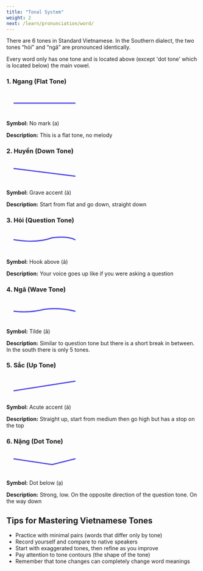```yaml
---
title: "Tonal System"
weight: 2
next: /learn/pronunciation/word/
---
```


There are 6 tones in Standard Vietnamese. In the Southern dialect, the two tones “hỏi” and “ngã” are pronounced identically.

Every word only has one tone and is located above (except 'dot tone' which is located below) the main vowel. 

<div class="grid grid-cols-1 md:grid-cols-2 lg:grid-cols-3 gap-6 my-8 mt-8">
  <!-- 1. Ngang (Level) -->
  <div class="rounded-lg p-6 border">
    <h3 class="text-lg font-semibold text-blue-600 mb-4">1. Ngang (Flat Tone)</h3>
    <div class=" rounded p-4 mb-4 h-24 flex items-center justify-center">
      <svg width="200" height="60" viewBox="0 0 200 60" class="w-full h-full">
        <line x1="20" y1="30" x2="180" y2="30" stroke="#4F46E5" stroke-width="3" stroke-linecap="round"/>
      </svg>
    </div>
    <p class="text-sm text-gray-600 mb-2"><strong>Symbol:</strong> No mark (a)</p>
    <p class="text-sm text-gray-600"><strong>Description:</strong> This is a flat tone, no melody</p>
  </div>

  <!-- 2. Huyền (Falling) -->
  <div class="rounded-lg p-6 border">
    <h3 class="text-lg font-semibold text-blue-600 mb-4">2. Huyền (Down Tone)</h3>
    <div class=" rounded p-4 mb-4 h-24 flex items-center justify-center">
      <svg width="200" height="60" viewBox="0 0 200 60" class="w-full h-full">
        <line x1="20" y1="20" x2="180" y2="40" stroke="#4F46E5" stroke-width="3" stroke-linecap="round"/>
      </svg>
    </div>
    <p class="text-sm text-gray-600 mb-2"><strong>Symbol:</strong> Grave accent (à)</p>
    <p class="text-sm text-gray-600"><strong>Description:</strong> Start from flat and go down, straight down</p>
  </div>

  <!-- 3. Hỏi (Dipping-Rising) -->
  <div class="rounded-lg p-6 border">
    <h3 class="text-lg font-semibold text-blue-600 mb-4">3. Hỏi (Question Tone)</h3>
    <div class=" rounded p-4 mb-4 h-24 flex items-center justify-center">
      <svg width="200" height="60" viewBox="0 0 200 60" class="w-full h-full">
        <path d="M20,25 Q80,35 120,20 Q160,15 180,25" stroke="#4F46E5" stroke-width="3" fill="none" stroke-linecap="round"/>
      </svg>
    </div>
    <p class="text-sm text-gray-600 mb-2"><strong>Symbol:</strong> Hook above (ả)</p>
    <p class="text-sm text-gray-600"><strong>Description:</strong> Your voice goes up like if you were asking a question</p>
  </div>

  <!-- 4. Ngã (Tumbling) -->
  <div class="rounded-lg p-6 border">
    <h3 class="text-lg font-semibold text-blue-600 mb-4">4. Ngã (Wave Tone)</h3>
    <div class=" rounded p-4 mb-4 h-24 flex items-center justify-center">
      <svg width="200" height="60" viewBox="0 0 200 60" class="w-full h-full">
        <path d="M20,30 Q60,35 100,25 Q140,20 180,30" stroke="#4F46E5" stroke-width="3" fill="none" stroke-linecap="round"/>
      </svg>
    </div>
    <p class="text-sm text-gray-600 mb-2"><strong>Symbol:</strong> Tilde (ã)</p>
    <p class="text-sm text-gray-600"><strong>Description:</strong> Similar to question tone but there is a short break in between. In the south there is only 5 tones.</p>
  </div>

  <!-- 5. Sắc (High-Rising) -->
  <div class="rounded-lg p-6 border">
    <h3 class="text-lg font-semibold text-blue-600 mb-4">5. Sắc (Up Tone)</h3>
    <div class=" rounded p-4 mb-4 h-24 flex items-center justify-center">
      <svg width="200" height="60" viewBox="0 0 200 60" class="w-full h-full">
        <line x1="20" y1="40" x2="180" y2="15" stroke="#4F46E5" stroke-width="3" stroke-linecap="round"/>
      </svg>
    </div>
    <p class="text-sm text-gray-600 mb-2"><strong>Symbol:</strong> Acute accent (á)</p>
    <p class="text-sm text-gray-600"><strong>Description:</strong> Straight up, start from medium then go high but has a stop on the top</p>
  </div>

  <!-- 6. Nặng (Heavy) -->
  <div class="rounded-lg p-6 border">
    <h3 class="text-lg font-semibold text-blue-600 mb-4">6. Nặng (Dot Tone)</h3>
    <div class=" rounded p-4 mb-4 h-24 flex items-center justify-center">
      <svg width="200" height="60" viewBox="0 0 200 60" class="w-full h-full">
        <path d="M20,20 L120,35 L180,20" stroke="#4F46E5" stroke-width="3" fill="none" stroke-linecap="round"/>
      </svg>
    </div>
    <p class="text-sm text-gray-600 mb-2"><strong>Symbol:</strong> Dot below (ạ)</p>
    <p class="text-sm text-gray-600"><strong>Description:</strong> Strong, low. On the opposite direction of the question tone. On the way down</p>
  </div>
</div>

## Tips for Mastering Vietnamese Tones
- Practice with minimal pairs (words that differ only by tone)
- Record yourself and compare to native speakers
- Start with exaggerated tones, then refine as you improve
- Pay attention to tone contours (the shape of the tone)
- Remember that tone changes can completely change word meanings
